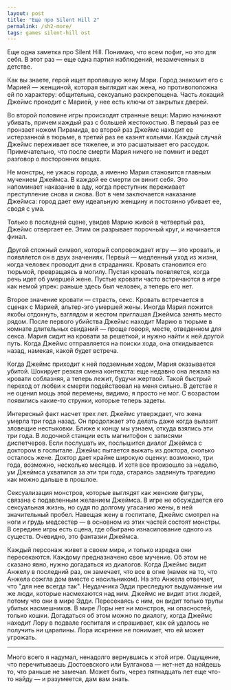 ```yaml
---
layout: post
title: "Еще про Silent Hill 2"
permalink: /sh2-more/
tags: games silent-hill ost
---
```


Еще одна заметка про Silent Hill. Понимаю, что всем пофиг, но это для себя. В
этот раз — еще одна партия наблюдений, незамеченных в детстве.

Как вы знаете, герой ищет пропавшую жену Мэри. Город знакомит его с Марией —
женщиной, которая выглядит как жена, но противоположна ей по характеру:
общительна, сексуально раскрепощена. Часть локаций Джеймс проходит с Марией, у
нее есть ключи от закрытых дверей.

Во второй половине игры происходят странные вещи: Марию начинают убивать, причем
каждый раз с большей жестокостью. В первый раз ее пронзает ножом Пирамида, во
второй раз Джеймс находит ее истерзанной в тюрьме, в третий раз ее казнят
кольями. Каждый случай Джеймс переживает все тяжелее, и это расшатывает его
рассудок. Примечательно, что после смерти Мария ничего не помнит и ведет
разговор о посторонних вещах.

Не монстры, не ужасы города, а именно Мария становится главным мучением
Джеймса. В каждой ее смерти он винит себя. Это напоминает наказание в аду, когда
преступник переживает преступление снова и снова. Вот в чем заключается
наказание Джеймса: город дает ему идеальную женщину и постоянно убивает ее,
сводя с ума.

Только в последней сцене, увидев Марию живой в четвертый раз, Джеймс отвергает
ее. Этим он разрывает порочный круг, и начинается финал.

Другой сложный символ, который сопровождает игру — это кровать, и появляется он
в двух значениях. Первый — медленный уход из жизни, когда человек проводит дни в
страданиях. Кровать становится его тюрьмой, превращаясь в могилу. Пустая кровать
появляется, когда речь идет об умершей жене. Пустые кровати часто встречаются в
игре как немой упрек: раньше здесь был человек, а теперь его нет.

Второе значение кровати — страсть, секс. Кровать встречается в сценах с Марией,
альтер-эго умершей жены. Иногда Мария ложится якобы отдохнуть, взглядом и жестом
приглашая Джеймса занять место рядом. После первого убийства Джеймс находит
Марию в тюрьме в комнате длительных свиданий — проще говоря, месте, отведенном
для секса. Мария сидит на кровати за решеткой, и нужно найти к ней другой
путь. Когда Джеймс отправляется на поиски хода, она откидывается назад, намекая,
какой будет встреча.

Когда Джеймс приходит к ней подземным ходом, Мария оказывается убитой. Шокирует
резкая смена контекста: еще недавно она лежала на кровати соблазняя, а теперь
лежит, будучи жертвой. Такой быстрый переход от любви к смерти подействовал на
меня сильно. В детстве я не оценил мощь этой перемены, видимо, я просто не
мог. С возрастом появились какие-то струнки, которые теперь задеты.

Интересный факт насчет трех лет. Джеймс утверждает, что жена умерла три года
назад. Он продолжает это делать даже когда вылазят зловещие нестыковки. Ближе к
концу мы узнаем, откуда взялись эти три года. В лодочной станции есть магнитофон
с записями диспетчеров. Если послушать их, послышится диалог Джеймса с доктором
в госпитале. Джеймс пытается выжать из доктора, сколько осталось жене. Доктор
дает крайне широкую оценку: возможно, три года, возможно, несколько месяцев. И
хотя все произошло за неделю, ум Джеймса ухватился за эти три года, стараясь
задвинуть трагедию как можно дальше в прошлое.

Сексуализация монстров, которые выглядят как женские фигуры, связана с
подавленным желанием Джеймса. В игре не обсуждается его сексуальная жизнь, но
судя по долгому угасанию жены, в ней значительный пробел. Навещая жену в
госпитале, Джеймс смотрел на ноги и грудь медсестер — в основном из этих частей
состоят монстры. В середине игры есть сцена, где обыграно изнасилование одного
из существ. Очевидно, это фантазии Джеймса.

Каждый персонаж живет в своем мире, и только изредка они пересекаются. Каждому
предназначено свое мучение. Об этом не сказано явно, нужно догадаться из
диалогов. Когда Джеймс видит Анжелу в последний раз, он замечает, что все в огне
(намек на то, что Анжела сожгла дом вместе с насильником). На это Анжела
отвечает, что "для нее всегда так". Неудачника Эдди преследуют выдуманные им же
люди, которые насмехаются над ним. Джеймс не видит этих людей, потому что они в
мире Эдди. Пересекаясь с ним, он видит только трупы убитых насмешников. В мире
Лоры нет ни монстров, ни опасностей, только кошки. Догадаться об этом можно по
диалогу, когда Джеймс находит Лору в подвале госпиталя и спрашивает, как ей
удалось не получить ни царапины. Лора искренне не понимает, что ей может
угрожать.

***

Много всего я надумал, ненадолго вернувшись к этой игре. Ощущение, что
перечитываешь Достоевского или Булгакова — нет-нет да найдешь то, что раньше не
замечал. Может быть, через пятнадцать лет еще что-то найду — и разумеется, дам
вам знать.
